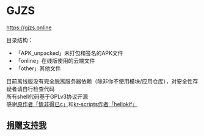 # GJZS
https://gjzs.online  
  
目录结构：  
- 「APK_unpacked」未打包和签名的APK文件
- 「online」在线版使用的云端文件
- 「other」其他文件
  
目前离线版没有完全脱离服务器依赖（除非你不使用模块/应用仓库），对安全性存疑者请自行检查代码  
所有shell代码基于GPLv3协议开源  
感谢[原作者「情非得已c」](https://github.com/MHanL)和[kr-scripts作者「helloklf」](https://github.com/helloklf)

## [捐赠支持我](https://coding-pages-bucket-3403475-7618161-17959-614140-1253773788.cos-website.ap-hongkong.myqcloud.com/)
